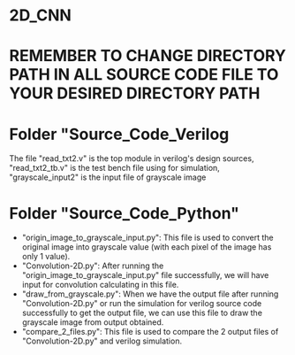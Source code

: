 # 2D_CNN

# REMEMBER TO CHANGE DIRECTORY PATH IN ALL SOURCE CODE FILE TO YOUR DESIRED DIRECTORY PATH

# Folder "Source_Code_Verilog
The file "read_txt2.v" is the top module in verilog's design sources, "read_txt2_tb.v" is the test bench file using for simulation, "grayscale_input2" is the input file of grayscale image

# Folder "Source_Code_Python"
- "origin_image_to_grayscale_input.py": This file is used to convert the original image into grayscale value (with each pixel of the image has only 1 value).
- "Convolution-2D.py": After running the "origin_image_to_grayscale_input.py" file successfully, we will have input for convolution calculating in this file.
- "draw_from_grayscale.py": When we have the output file after running "Convolution-2D.py" or run the simulation for verilog source code successfully to get the output file, we can use this file to draw the grayscale image from output obtained.
- "compare_2_files.py": This file is used to compare the 2 output files of "Convolution-2D.py" and verilog simulation.
